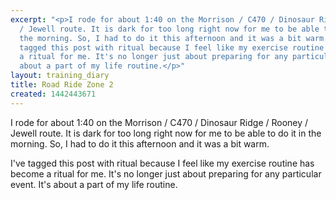 ```yaml
---
excerpt: "<p>I rode for about 1:40 on the Morrison / C470 / Dinosaur Ridge / Rooney
  / Jewell route. It is dark for too long right now for me to be able to do it in
  the morning. So, I had to do it this afternoon and it was a bit warm.</p><p>I've
  tagged this post with ritual because I feel like my exercise routine has become
  a ritual for me. It's no longer just about preparing for any particular event. It's
  about a part of my life routine.</p>"
layout: training_diary
title: Road Ride Zone 2
created: 1442443671
---
```

<p>I rode for about 1:40 on the Morrison / C470 / Dinosaur Ridge / Rooney / Jewell route. It is dark for too long right now for me to be able to do it in the morning. So, I had to do it this afternoon and it was a bit warm.</p><p>I've tagged this post with ritual because I feel like my exercise routine has become a ritual for me. It's no longer just about preparing for any particular event. It's about a part of my life routine.</p>
